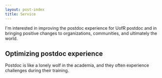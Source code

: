 ```yaml
---
layout: post-index
title: Service
---
```


I'm interested in improving the postdoc experience for UofR postdoc and in bringing positive changes to organizations, communities, and ultimately the world. 

## Optimizing postdoc experience
Postdoc is like a lonely wolf in the academia, and they often experience challenges during their training. 

